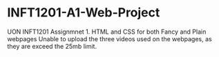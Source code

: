 # INFT1201-A1-Web-Project
UON INFT1201 Assignmnet 1. HTML and CSS for both Fancy and Plain webpages
Unable to upload the three videos used on the webpages, as they are exceed the 25mb limit.
